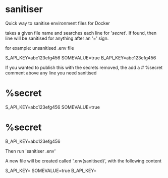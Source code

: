# sanitiser
Quick way to sanitise environment files for Docker

takes a given file name and searches each line for '*secret*'. If found, then line will be sanitised for anything after an '=' sign.

for example: unsanitised .env file

S_API_KEY=abc123efg456
SOMEVALUE=true
B_API_KEY=abc123efg456

If you wanted to publish this with the secrets removed, the add a # %secret comment above any line you need sanitised

# %secret
S_API_KEY=abc123efg456
SOMEVALUE=true
# %secret
B_API_KEY=abc123efg456

Then run 'sanitiser .env'

A new file will be created called '.env(sanitised)', with the following content

S_API_KEY=<enter your value>
SOMEVALUE=true
B_API_KEY=<enter your value>
